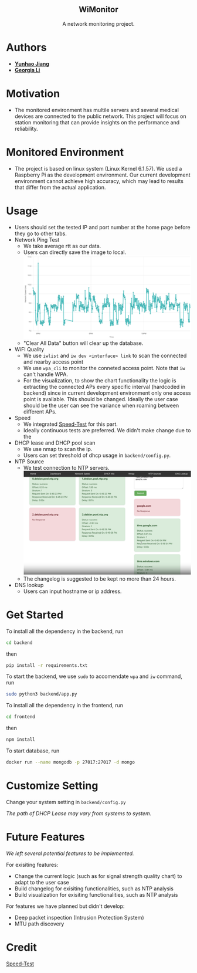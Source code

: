 <h2 align="center">WiMonitor</h2>
<p align="center">
    A network monitoring project.

# Authors
* **[Yunhao Jiang](https://github.com/yunhao-jiang)** 
* **[Georgia Li](https://github.com/nori210)**  

# Motivation
- The monitored environment has multile servers and several medical devices are connected to the public network. This project will focus on station monitoring that can provide insights on the performance and reliability.

# Monitored Environment
- The project is based on linux system (Linux Kernel 6.1.57). We used a Raspberry Pi as the development environment. Our current development environment cannot achieve high accuracy, which may lead to results that differ from the actual application.
# Usage
* Users should set the tested IP and port number at the home page before they go to other tabs.
* Network Ping Test
  * We take average rtt as our data.
  * Users can directly save the image to local.
  ![ping result](images/ping.png "sample result")
  * "Clear All Data" button will clear up the database.
* WiFI Quality
  * We use `iwlist` and `iw dev <interface> link` to scan the connected and nearby access point
  * We use `wpa_cli` to monitor the conneted access point. Note that `iw` can't handle WPA. 
  * For the visualization, to show the chart functionality the logic is extracting the connected APs every specific interval (hardcoded in backend) since in current development environment only one access point is available. This should be changed. Ideally the user case should be the user can see the variance when roaming between different APs.
* Speed
  * We integrated [Speed-Test](https://github.com/openspeedtest/Speed-Test) for this part.
  * Ideally continuous tests are preferred. We didn't make change due to the 
* DHCP lease and DHCP pool scan
  * We use nmap to scan the ip.
  * Users can set threshold of dhcp usage in `backend/config.py`.
* NTP Source
  * We test connection to NTP servers.
  ![ntp result](images/ntp.png "sample ntp result")
  * The changelog is suggested to be kept no more than 24 hours.
* DNS lookup
  * Users can input hostname or ip address.

# Get Started
To install all the dependency in the backend, run
  ```sh
 cd backend
  ```
then
  ```sh
 pip install -r requirements.txt
  ```
To start the backend, we use `sudo` to accomendate `wpa` and `iw` command, run
  ```sh
 sudo python3 backend/app.py
  ```
To install all the dependency in the frontend, run
  ```sh
 cd frontend
  ```
then
  ```sh
 npm install
  ```

To start database, run
  ```sh
  docker run --name mongodb -p 27017:27017 -d mongo
  ```
# Customize Setting

Change your system setting in `backend/config.py`


_The path of DHCP Lease may vary from systems to system._


# Future Features

_We left several potential features to be implemented._

For exisiting features:
* Change the current logic (such as for signal strength quality chart) to adapt to the user case
* Build changelog for exisiting functionalities, such as NTP analysis
* Build visualization for exisiting functionalities, such as NTP analysis

For features we have planned but didn't develop:
*  Deep packet inspection (Intrusion Protection System)
*  MTU path discovery
# Credit
 [Speed-Test](https://github.com/openspeedtest/Speed-Test) 
